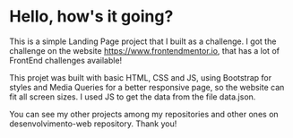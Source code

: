 # Hello, how's it going?

This is a simple Landing Page project that I built as a challenge.
I got the challenge on the website https://www.frontendmentor.io, that has a lot of FrontEnd challenges available!

This projet was built with basic HTML, CSS and JS, using Bootstrap for styles and Media Queries for a better responsive page, so
the website can fit all screen sizes. I used JS to get the data from the file data.json.

You can see my other projects among my repositories and other ones on desenvolvimento-web repository. Thank you!
